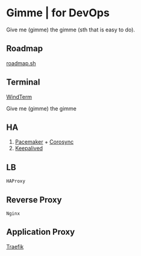 # Gimme | for DevOps

Give me (gimme) the gimme (sth that is easy to do).

## Roadmap

[roadmap.sh](https://roadmap.sh/devops) 





## Terminal

[WindTerm](https://github.com/kingToolbox/WindTerm)

Give me (gimme) the gimme

## HA

1. [Pacemaker](https://github.com/ClusterLabs/pacemaker) + [Corosync](https://corosync.github.io/corosync/)
2. [Keepalived](https://github.com/acassen/keepalived)

## LB

`HAProxy`

## Reverse Proxy

`Nginx`

## Application Proxy

[Traefik](https://github.com/traefik/traefik)





